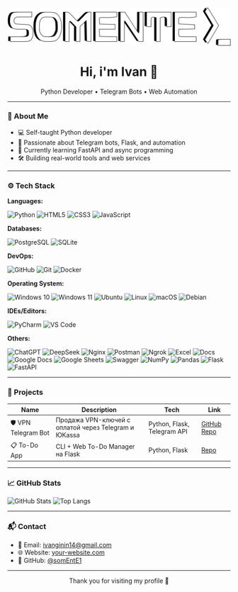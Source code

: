 <p align="center">
  <img src="assets/logo_3d_x.png" alt="Logo" wight="250">
</p>

<h1 align="center">Hi, i'm Ivan 👋</h1>
<p align="center">Python Developer • Telegram Bots • Web Automation</p>


---

### 🧠 About Me

- 💻 Self-taught Python developer
- 🤖 Passionate about Telegram bots, Flask, and automation
- 🔄 Currently learning FastAPI and async programming
- 🛠 Building real-world tools and web services

---

### ⚙️ Tech Stack

**Languages:**

![Python](https://img.shields.io/badge/Python-3776AB?style=for-the-badge&logo=python&logoColor=white)
![HTML5](https://img.shields.io/badge/HTML5-E34F26?style=for-the-badge&logo=html5&logoColor=white)
![CSS3](https://img.shields.io/badge/CSS3-1572B6?style=for-the-badge&logo=css3&logoColor=white)
![JavaScript](https://img.shields.io/badge/JavaScript-F7DF1E?style=for-the-badge&logo=javascript&logoColor=black)


**Databases:**

![PostgreSQL](https://img.shields.io/badge/PostgreSQL-4169E1?style=for-the-badge&logo=postgresql&logoColor=white)
![SQLite](https://img.shields.io/badge/SQLite-003B57?style=for-the-badge&logo=sqlite&logoColor=white)

**DevOps:**

![GitHub](https://img.shields.io/badge/GitHub-181717?style=for-the-badge&logo=github&logoColor=white)
![Git](https://img.shields.io/badge/Git-F05032?style=for-the-badge&logo=git&logoColor=white)
![Docker](https://img.shields.io/badge/Docker-2496ED?style=for-the-badge&logo=docker&logoColor=white)

**Operating System:**

![Windows 10](https://img.shields.io/badge/Windows%2010-0078D6?style=for-the-badge&logo=windows&logoColor=white)
![Windows 11](https://img.shields.io/badge/Windows%2011-0078D6?style=for-the-badge&logo=windows&logoColor=white)
![Ubuntu](https://img.shields.io/badge/Ubuntu-E95420?style=for-the-badge&logo=ubuntu&logoColor=white)
![Linux](https://img.shields.io/badge/Linux-FCC624?style=for-the-badge&logo=linux&logoColor=black)
![macOS](https://img.shields.io/badge/macOS-000000?style=for-the-badge&logo=apple&logoColor=white)
![Debian](https://img.shields.io/badge/Debian-A81D33?style=for-the-badge&logo=debian&logoColor=white)


**IDEs/Editors:**

![PyCharm](https://img.shields.io/badge/PyCharm-000000?style=for-the-badge&logo=pycharm&logoColor=white)
![VS Code](https://img.shields.io/badge/VS%20Code-007ACC?style=for-the-badge&logo=visual-studio-code&logoColor=white)


**Others:**

![ChatGPT](https://img.shields.io/badge/ChatGPT-10A37F?style=for-the-badge&logo=openai&logoColor=white)
![DeepSeek](https://img.shields.io/badge/DeepSeek-003B57?style=for-the-badge&logo=deepseek&logoColor=white)
![Nginx](https://img.shields.io/badge/Nginx-009639?style=for-the-badge&logo=nginx&logoColor=white)
![Postman](https://img.shields.io/badge/Postman-FF6C37?style=for-the-badge&logo=postman&logoColor=white)
![Ngrok](https://img.shields.io/badge/Ngrok-29A0E3?style=for-the-badge&logo=ngrok&logoColor=white)
![Excel](https://img.shields.io/badge/Excel-217346?style=for-the-badge&logo=microsoft-excel&logoColor=white)
![Docs](https://img.shields.io/badge/Docs-0078D4?style=for-the-badge&logo=microsoft-office&logoColor=white)
![Google Docs](https://img.shields.io/badge/Google%20Docs-4285F4?style=for-the-badge&logo=google-docs&logoColor=white)
![Google Sheets](https://img.shields.io/badge/Google%20Sheets-0F9D58?style=for-the-badge&logo=google-sheets&logoColor=white)
![Swagger](https://img.shields.io/badge/Swagger-85EA2D?style=for-the-badge&logo=swagger&logoColor=white)
![NumPy](https://img.shields.io/badge/NumPy-013243?style=for-the-badge&logo=numpy&logoColor=white)
![Pandas](https://img.shields.io/badge/Pandas-150458?style=for-the-badge&logo=pandas&logoColor=white)
![Flask](https://img.shields.io/badge/Flask-000000?style=for-the-badge&logo=flask&logoColor=white)
![FastAPI](https://img.shields.io/badge/FastAPI-009688?style=for-the-badge&logo=fastapi&logoColor=white)



---

### 🚀 Projects

| Name | Description | Tech | Link |
|------|-------------|------|------|
| 🛡️ VPN Telegram Bot | Продажа VPN-ключей с оплатой через Telegram и ЮKassa | Python, Flask, Telegram API | [GitHub Repo](https://github.com/YOUR_USERNAME/vpn-bot) |
| 📋 To-Do App | CLI + Web To-Do Manager на Flask | Python, Flask | [Repo](https://github.com/YOUR_USERNAME/todo-app) |

---

### 📈 GitHub Stats

![GitHub Stats](https://github-readme-stats.vercel.app/api?username=somEntE1&show_icons=true&theme=default)
![Top Langs](https://github-readme-stats.vercel.app/api/top-langs/?username=somEntE1&layout=compact)

---

### 📬 Contact

- 📧 Email: ivanginin14@gmail.com
- 🌐 Website: [your-website.com](https://your-website.com)  
- 🐙 GitHub: [@somEntE1](https://github.com/somEntE1)

---

<p align="center">Thank you for visiting my profile 🙏</p>
